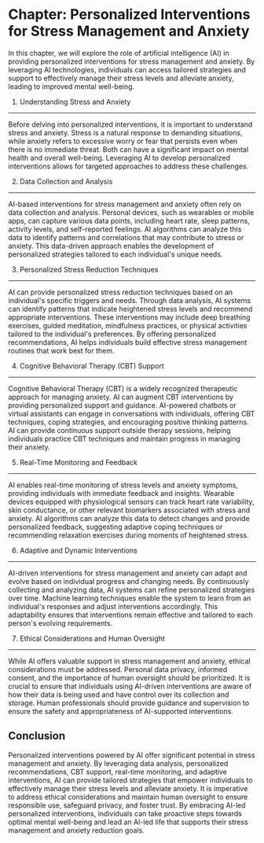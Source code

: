 Chapter: Personalized Interventions for Stress Management and Anxiety
=====================================================================

In this chapter, we will explore the role of artificial intelligence (AI) in providing personalized interventions for stress management and anxiety. By leveraging AI technologies, individuals can access tailored strategies and support to effectively manage their stress levels and alleviate anxiety, leading to improved mental well-being.

1. Understanding Stress and Anxiety
-----------------------------------

Before delving into personalized interventions, it is important to understand stress and anxiety. Stress is a natural response to demanding situations, while anxiety refers to excessive worry or fear that persists even when there is no immediate threat. Both can have a significant impact on mental health and overall well-being. Leveraging AI to develop personalized interventions allows for targeted approaches to address these challenges.

2. Data Collection and Analysis
-------------------------------

AI-based interventions for stress management and anxiety often rely on data collection and analysis. Personal devices, such as wearables or mobile apps, can capture various data points, including heart rate, sleep patterns, activity levels, and self-reported feelings. AI algorithms can analyze this data to identify patterns and correlations that may contribute to stress or anxiety. This data-driven approach enables the development of personalized strategies tailored to each individual's unique needs.

3. Personalized Stress Reduction Techniques
-------------------------------------------

AI can provide personalized stress reduction techniques based on an individual's specific triggers and needs. Through data analysis, AI systems can identify patterns that indicate heightened stress levels and recommend appropriate interventions. These interventions may include deep breathing exercises, guided meditation, mindfulness practices, or physical activities tailored to the individual's preferences. By offering personalized recommendations, AI helps individuals build effective stress management routines that work best for them.

4. Cognitive Behavioral Therapy (CBT) Support
---------------------------------------------

Cognitive Behavioral Therapy (CBT) is a widely recognized therapeutic approach for managing anxiety. AI can augment CBT interventions by providing personalized support and guidance. AI-powered chatbots or virtual assistants can engage in conversations with individuals, offering CBT techniques, coping strategies, and encouraging positive thinking patterns. AI can provide continuous support outside therapy sessions, helping individuals practice CBT techniques and maintain progress in managing their anxiety.

5. Real-Time Monitoring and Feedback
------------------------------------

AI enables real-time monitoring of stress levels and anxiety symptoms, providing individuals with immediate feedback and insights. Wearable devices equipped with physiological sensors can track heart rate variability, skin conductance, or other relevant biomarkers associated with stress and anxiety. AI algorithms can analyze this data to detect changes and provide personalized feedback, suggesting adaptive coping techniques or recommending relaxation exercises during moments of heightened stress.

6. Adaptive and Dynamic Interventions
-------------------------------------

AI-driven interventions for stress management and anxiety can adapt and evolve based on individual progress and changing needs. By continuously collecting and analyzing data, AI systems can refine personalized strategies over time. Machine learning techniques enable the system to learn from an individual's responses and adjust interventions accordingly. This adaptability ensures that interventions remain effective and tailored to each person's evolving requirements.

7. Ethical Considerations and Human Oversight
---------------------------------------------

While AI offers valuable support in stress management and anxiety, ethical considerations must be addressed. Personal data privacy, informed consent, and the importance of human oversight should be prioritized. It is crucial to ensure that individuals using AI-driven interventions are aware of how their data is being used and have control over its collection and storage. Human professionals should provide guidance and supervision to ensure the safety and appropriateness of AI-supported interventions.

Conclusion
----------

Personalized interventions powered by AI offer significant potential in stress management and anxiety. By leveraging data analysis, personalized recommendations, CBT support, real-time monitoring, and adaptive interventions, AI can provide tailored strategies that empower individuals to effectively manage their stress levels and alleviate anxiety. It is imperative to address ethical considerations and maintain human oversight to ensure responsible use, safeguard privacy, and foster trust. By embracing AI-led personalized interventions, individuals can take proactive steps towards optimal mental well-being and lead an AI-led life that supports their stress management and anxiety reduction goals.
